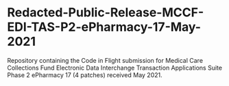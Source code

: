 # Redacted-Public-Release-MCCF-EDI-TAS-P2-ePharmacy-17-May-2021
Repository containing the Code in Flight submission for Medical Care Collections Fund Electronic Data Interchange Transaction Applications Suite Phase 2 ePharmacy 17 (4 patches) received May 2021.

